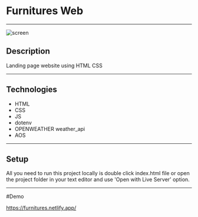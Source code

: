 
# Furnitures Web

---
![screen](https://user-images.githubusercontent.com/47893363/113507993-dc8a3e80-954d-11eb-9820-0625290a1ff3.png)
## Description


Landing page website using HTML CSS

---

## Technologies

- HTML
- CSS
- JS
- dotenv
- OPENWEATHER weather_api
- AOS

---

## Setup



All you need to run this project locally is double click index.html file or open the project folder in your text editor and use 'Open with Live Server' option.

---


#Demo 

https://furnitures.netlify.app/
